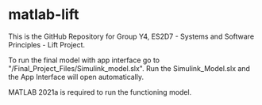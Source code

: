 # matlab-lift
This is the GitHub Repository for Group Y4, ES2D7 - Systems and Software Principles - Lift Project. 

To run the final model with app interface go to "/Final_Project_Files/Simulink_model.slx". Run the Simulink_Model.slx and the App Interface will open automatically.

MATLAB 2021a is required to run the functioning model. 

